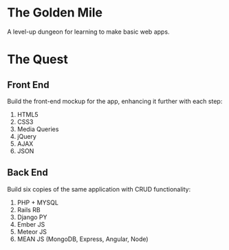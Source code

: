 The Golden Mile
===============

A level-up dungeon for learning to make basic web apps.

# The Quest #

## Front End ##
Build the front-end mockup for the app, enhancing it further with each step:
1. HTML5
2. CSS3
3. Media Queries
4. jQuery
5. AJAX
6. JSON

## Back End ##
Build six copies of the same application with CRUD functionality:
1. PHP + MYSQL
2. Rails RB
3. Django PY
4. Ember JS
5. Meteor JS
6. MEAN JS (MongoDB, Express, Angular, Node)
